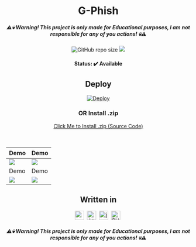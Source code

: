 <h1 align="center">
	G-Phish
</h1>

<h5 align="center">
	⚠💀 Warning! This project is only made for Educational purposes, I am not responsible for any of you actions! 💀⚠
</h5>

<p align="center">
	<img alt="GitHub repo size" src="https://img.shields.io/github/repo-size/D4RKH0R1Z0N/gphish?style=for-the-badge">
	<img src="https://img.shields.io/github/last-commit/D4RKH0R1Z0N/GPhish?color=green&style=for-the-badge"/>
</p>

<h4 align="center">
	Status: ✔️ Available
</h4>

<div align="center">
  <h2>Deploy</h2>
  <a href="https://heroku.com/deploy?template=https://github.com/D4RKH0R1Z0N/gphish">
    <img src="https://www.herokucdn.com/deploy/button.svg" alt="Deploy">
  </a>
	<h3>OR Install .zip</h3><a href="https://gphish.herokuapp.com/gphish.zip">Click Me to Install .zip (Source Code)</a>
</div>
  <br>
 <br>
 
| Demo | Demo |
| ------------  | ------------ |
|![](https://gphish.herokuapp.com/images/demo1.png)|![](https://gphish.herokuapp.com/images/demo2.png)
| Demo | Demo |
|![](https://gphish.herokuapp.com/images/demo3.png)|![](https://gphish.herokuapp.com/images/demo5.png)
  
<div align="center">
  <h2>Written in</h2>
  <img src="https://img.shields.io/badge/Css3-05122A?style=for-the-badge&logo=css3" alt="css3 Badge" height="25">&nbsp;
  <img src="https://img.shields.io/badge/Html5-05122A?style=for-the-badge&logo=html5" alt="html5 Badge" height="25">&nbsp;
  <img src="https://img.shields.io/badge/Javascript-05122A?style=for-the-badge&logo=javascript" alt="javascript Badge" height="25">&nbsp;
  <img src="https://img.shields.io/badge/PHP-05122A?style=for-the-badge&logo=php" alt="PHP Badge" height="25">&nbsp;
</div>

<h5 align="center">
	⚠💀 Warning! This project is only made for Educational purposes, I am not responsible for any of you actions! 💀⚠
</h5>
